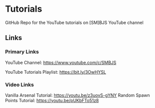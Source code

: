 # Tutorials
GitHub Repo for the YouTube tutorials on [SM]BJS YouTube channel
## Links
### Primary Links
YouTube Channel: https://www.youtube.com/c/SMBJS 

YouTube Tutorials Playlist: https://bit.ly/3OwHYSL

### Video Links
Vanilla Arsenal Tutorial: https://youtu.be/z3uovS-gYNY
Random Spawn Points Tutorial: https://youtu.be/pUKbFTo51z8
